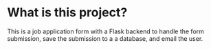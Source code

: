 # What is this project?
This is a job application form with a Flask backend to handle the form submission, save the submission to a a database, and email the user.